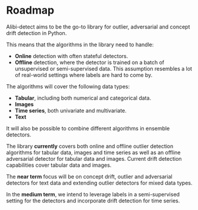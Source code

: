 # Roadmap

Alibi-detect aims to be the go-to library for outlier, adversarial and concept drift detection in Python. 

This means that the algorithms in the library need to handle:
* **Online** detection with often stateful detectors.
* **Offline** detection, where the detector is trained on a batch of unsupervised or semi-supervised data. This assumption resembles a lot of real-world settings where labels are hard to come by.

The algorithms will cover the following data types:
* **Tabular**, including both numerical and categorical data.
* **Images**
* **Time series**, both univariate and multivariate.
* **Text**

It will also be possible to combine different algorithms in ensemble detectors.

The library **currently** covers both online and offline outlier detection algorithms for 
tabular data, images and time series as well as an offline adversarial detector for 
tabular data and images. Current drift detection capabilities cover tabular data and images.

The **near term** focus will be on concept drift, outlier and adversarial detectors for 
text data and extending outlier detectors for mixed data types.

In the **medium term**, we intend to leverage labels in a semi-supervised setting for the
detectors and incorporate drift detection for time series.